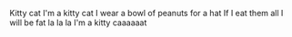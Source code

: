 Kitty cat
I'm a kitty cat
I wear a bowl of peanuts for a hat
If I eat them all I will be fat
la la la I'm a kitty caaaaaat
